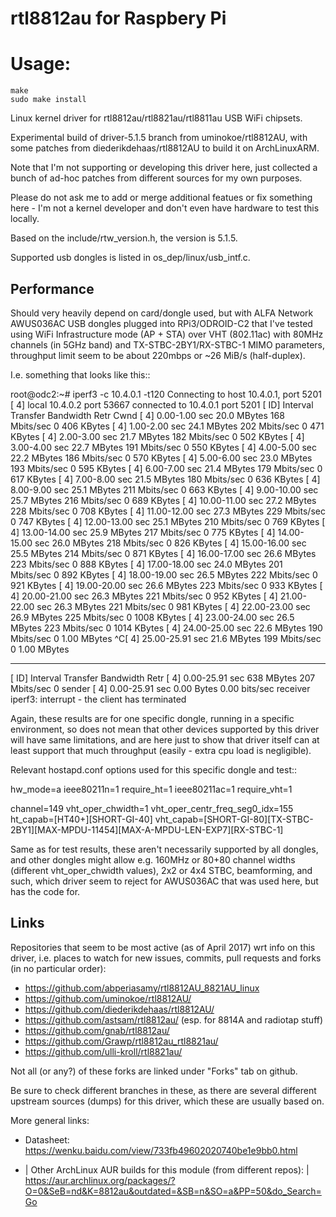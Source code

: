 rtl8812au for Raspbery Pi
========================

# Usage:
```
make
sudo make install
```

Linux kernel driver for rtl8812au/rtl8821au/rtl8811au USB WiFi chipsets.

Experimental build of driver-5.1.5 branch from uminokoe/rtl8812AU, with some
patches from diederikdehaas/rtl8812AU to build it on ArchLinuxARM.

Note that I'm not supporting or developing this driver here, just collected a
bunch of ad-hoc patches from different sources for my own purposes.

Please do not ask me to add or merge additional featues or fix something here -
I'm not a kernel developer and don't even have hardware to test this locally.

Based on the include/rtw_version.h, the version is 5.1.5.

Supported usb dongles is listed in os_dep/linux/usb_intf.c.

Performance
-----------

Should very heavily depend on card/dongle used, but with ALFA Network AWUS036AC
USB dongles plugged into RPi3/ODROID-C2 that I've tested using WiFi
Infrastructure mode (AP + STA) over VHT (802.11ac) with 80MHz channels (in 5GHz
band) and TX-STBC-2BY1/RX-STBC-1 MIMO parameters, throughput limit seem to be
about 220mbps or ~26 MiB/s (half-duplex).

I.e. something that looks like this::

  root@odc2:~# iperf3 -c 10.4.0.1 -t120
  Connecting to host 10.4.0.1, port 5201
  [  4] local 10.4.0.2 port 53667 connected to 10.4.0.1 port 5201
  [ ID] Interval           Transfer     Bandwidth       Retr  Cwnd
  [  4]   0.00-1.00   sec  20.0 MBytes   168 Mbits/sec    0    406 KBytes
  [  4]   1.00-2.00   sec  24.1 MBytes   202 Mbits/sec    0    471 KBytes
  [  4]   2.00-3.00   sec  21.7 MBytes   182 Mbits/sec    0    502 KBytes
  [  4]   3.00-4.00   sec  22.7 MBytes   191 Mbits/sec    0    550 KBytes
  [  4]   4.00-5.00   sec  22.2 MBytes   186 Mbits/sec    0    570 KBytes
  [  4]   5.00-6.00   sec  23.0 MBytes   193 Mbits/sec    0    595 KBytes
  [  4]   6.00-7.00   sec  21.4 MBytes   179 Mbits/sec    0    617 KBytes
  [  4]   7.00-8.00   sec  21.5 MBytes   180 Mbits/sec    0    636 KBytes
  [  4]   8.00-9.00   sec  25.1 MBytes   211 Mbits/sec    0    663 KBytes
  [  4]   9.00-10.00  sec  25.7 MBytes   216 Mbits/sec    0    689 KBytes
  [  4]  10.00-11.00  sec  27.2 MBytes   228 Mbits/sec    0    708 KBytes
  [  4]  11.00-12.00  sec  27.3 MBytes   229 Mbits/sec    0    747 KBytes
  [  4]  12.00-13.00  sec  25.1 MBytes   210 Mbits/sec    0    769 KBytes
  [  4]  13.00-14.00  sec  25.9 MBytes   217 Mbits/sec    0    775 KBytes
  [  4]  14.00-15.00  sec  26.0 MBytes   218 Mbits/sec    0    826 KBytes
  [  4]  15.00-16.00  sec  25.5 MBytes   214 Mbits/sec    0    871 KBytes
  [  4]  16.00-17.00  sec  26.6 MBytes   223 Mbits/sec    0    888 KBytes
  [  4]  17.00-18.00  sec  24.0 MBytes   201 Mbits/sec    0    892 KBytes
  [  4]  18.00-19.00  sec  26.5 MBytes   222 Mbits/sec    0    921 KBytes
  [  4]  19.00-20.00  sec  26.6 MBytes   223 Mbits/sec    0    933 KBytes
  [  4]  20.00-21.00  sec  26.3 MBytes   221 Mbits/sec    0    952 KBytes
  [  4]  21.00-22.00  sec  26.3 MBytes   221 Mbits/sec    0    981 KBytes
  [  4]  22.00-23.00  sec  26.9 MBytes   225 Mbits/sec    0   1008 KBytes
  [  4]  23.00-24.00  sec  26.5 MBytes   223 Mbits/sec    0   1014 KBytes
  [  4]  24.00-25.00  sec  22.6 MBytes   190 Mbits/sec    0   1.00 MBytes
  ^C[  4]  25.00-25.91  sec  21.6 MBytes   199 Mbits/sec    0   1.00 MBytes
  - - - - - - - - - - - - - - - - - - - - - - - - -
  [ ID] Interval           Transfer     Bandwidth       Retr
  [  4]   0.00-25.91  sec   638 MBytes   207 Mbits/sec    0             sender
  [  4]   0.00-25.91  sec  0.00 Bytes  0.00 bits/sec                  receiver
  iperf3: interrupt - the client has terminated

Again, these results are for one specific dongle, running in a specific
environment, so does not mean that other devices supported by this driver will
have same limitations, and are here just to show that driver itself can at least
support that much throughput (easily - extra cpu load is negligible).

Relevant hostapd.conf options used for this specific dongle and test::

  hw_mode=a
  ieee80211n=1
  require_ht=1
  ieee80211ac=1
  require_vht=1

  channel=149
  vht_oper_chwidth=1
  vht_oper_centr_freq_seg0_idx=155
  ht_capab=[HT40+][SHORT-GI-40]
  vht_capab=[SHORT-GI-80][TX-STBC-2BY1][MAX-MPDU-11454][MAX-A-MPDU-LEN-EXP7][RX-STBC-1]

Same as for test results, these aren't necessarily supported by all dongles, and
other dongles might allow e.g. 160MHz or 80+80 channel widths (different
vht_oper_chwidth values), 2x2 or 4x4 STBC, beamforming, and such, which driver
seem to reject for AWUS036AC that was used here, but has the code for.


Links
-----

Repositories that seem to be most active (as of April 2017) wrt info on this
driver, i.e. places to watch for new issues, commits, pull requests and forks
(in no particular order):

- https://github.com/abperiasamy/rtl8812AU_8821AU_linux
- https://github.com/uminokoe/rtl8812AU/
- https://github.com/diederikdehaas/rtl8812AU/
- https://github.com/astsam/rtl8812au/ (esp. for 8814A and radiotap stuff)
- https://github.com/gnab/rtl8812au/
- https://github.com/Grawp/rtl8812au_rtl8821au/
- https://github.com/ulli-kroll/rtl8821au/

Not all (or any?) of these forks are linked under "Forks" tab on github.

Be sure to check different branches in these, as there are several different
upstream sources (dumps) for this driver, which these are usually based on.

More general links:

- Datasheet: https://wenku.baidu.com/view/733fb49602020740be1e9bb0.html

- | Other ArchLinux AUR builds for this module (from different repos):
  | https://aur.archlinux.org/packages/?O=0&SeB=nd&K=8812au&outdated=&SB=n&SO=a&PP=50&do_Search=Go
